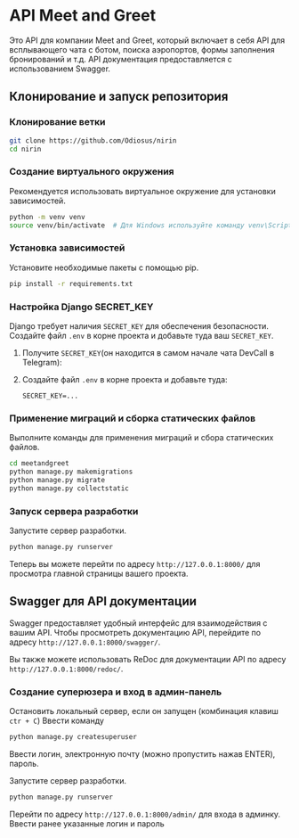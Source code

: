 # API Meet and Greet

Это API для компании Meet and Greet, который включает в себя API для всплывающего чата с ботом, поиска аэропортов, формы заполнения бронирований и т.д. API документация предоставляется с использованием Swagger.

## Клонирование и запуск репозитория

### Клонирование ветки 

```bash
git clone https://github.com/Odiosus/nirin
cd nirin
```

### Создание виртуального окружения

Рекомендуется использовать виртуальное окружение для установки зависимостей.

```bash
python -m venv venv
source venv/bin/activate  # Для Windows используйте команду venv\Scripts\activate
```

### Установка зависимостей

Установите необходимые пакеты с помощью pip.

```bash
pip install -r requirements.txt
```

### Настройка Django SECRET_KEY

Django требует наличия `SECRET_KEY` для обеспечения безопасности. Создайте файл `.env` в корне проекта и добавьте туда ваш `SECRET_KEY`.

1. Получите `SECRET_KEY`(он находится в самом начале чата DevCall в Telegram):

2. Создайте файл `.env` в корне проекта и добавьте туда:

    ```env
    SECRET_KEY=...
    ```

### Применение миграций и сборка статических файлов

Выполните команды для применения миграций и сбора статических файлов.

```bash
cd meetandgreet
python manage.py makemigrations
python manage.py migrate
python manage.py collectstatic
```

### Запуск сервера разработки

Запустите сервер разработки.

```bash
python manage.py runserver
```

Теперь вы можете перейти по адресу `http://127.0.0.1:8000/` для просмотра главной страницы вашего проекта.

## Swagger для API документации

Swagger предоставляет удобный интерфейс для взаимодействия с вашим API. Чтобы просмотреть документацию API, перейдите по адресу `http://127.0.0.1:8000/swagger/`.

Вы также можете использовать ReDoc для документации API по адресу `http://127.0.0.1:8000/redoc/`.

### Создание суперюзера и вход в админ-панель

Остановить локальный сервер, если он запущен (комбинация клавиш `ctr + C`)
Ввести команду

```bash
python manage.py createsuperuser
```
Ввести логин, электронную почту (можно пропустить нажав ENTER), пароль.

Запустите сервер разработки.

```bash
python manage.py runserver
```

Перейти по адресу `http://127.0.0.1:8000/admin/` для входа в админку.
Ввести ранее указанные логин и пароль
